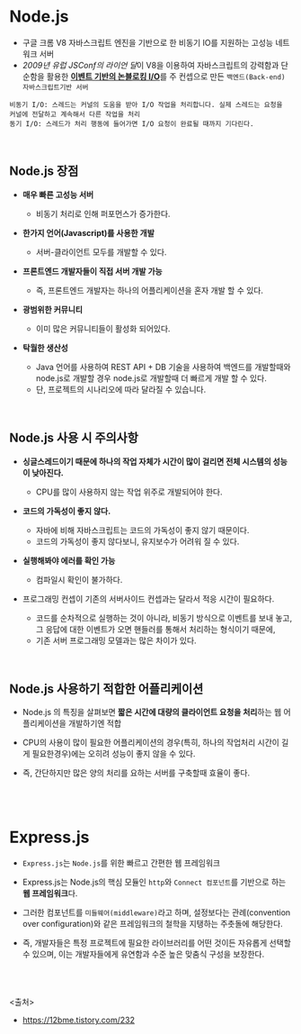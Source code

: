 # Node.js
- 구글 크롬 V8 자바스크립트 엔진을 기반으로 한 비동기 IO를 지원하는 고성능 네트워크 서버
- *2009년 유럽 JSConf의 라이언 달*이 V8을 이용하여 자바스크립트의 강력함과 단순함을 활용한 [**이벤트 기반의 논블로킹 I/O**](https://github.com/in3166/TIL/blob/main/etc/%EB%B8%94%EB%A1%9C%ED%82%B9_%EB%85%BC%EB%B8%94%EB%A1%9C%ED%82%B9%2C%EB%8F%99%EA%B8%B0_%EB%B9%84%EB%8F%99%EA%B8%B0IO.md)를 주 컨셉으로 만든 `백엔드(Back-end) 자바스크립트기반 서버`

```
비동기 I/O: 스레드는 커널의 도움을 받아 I/O 작업을 처리합니다. 실제 스레드는 요청을 커널에 전달하고 계속해서 다른 작업을 처리
동기 I/O: 스레드가 처리 행동에 들어가면 I/O 요청이 완료될 때까지 기다린다.
```
<br>

## Node.js 장점
- **매우 빠른 고성능 서버**
  - 비동기 처리로 인해 퍼포먼스가 증가한다.

- **한가지 언어(Javascript)를 사용한 개발**
  - 서버-클라이언트 모두를 개발할 수 있다. 

- **프론트엔드 개발자들이 직접 서버 개발 가능**
  - 즉, 프론트엔드 개발자는 하나의 어플리케이션을 혼자 개발 할 수 있다.

- **광범위한 커뮤니티**
  - 이미 많은 커뮤니티들이 활성화 되어있다.

- **탁월한 생산성**
  - Java 언어를 사용하여 REST API + DB 기술을 사용하여 백엔드를 개발할때와 node.js로 개발할 경우 node.js로 개발할때 더 빠르게 개발 할 수 있다. 
  - 단, 프로젝트의 시나리오에 따라 달라질 수 있습니다.
<br>

## Node.js 사용 시 주의사항
- **싱글스레드이기 때문에 하나의 작업 자체가 시간이 많이 걸리면 전체 시스템의 성능이 낮아진다.**
  - CPU를 많이 사용하지 않는 작업 위주로 개발되어야 한다. 

- **코드의 가독성이 좋지 않다.**
  - 자바에 비해 자바스크립트는 코드의 가독성이 좋지 않기 때문이다.
  - 코드의 가독성이 좋지 않다보니, 유지보수가 어려워 질 수 있다.

- **실행해봐야 에러를 확인 가능**
  - 컴파일시 확인이 불가하다.

- 프로그래밍 컨셉이 기존의 서버사이드 컨셉과는 달라서 적응 시간이 필요하다.
  - 코드를 순차적으로 실행하는 것이 아니라, 비동기 방식으로 이벤트를 보내 놓고, 그 응답에 대한 이벤트가 오면 핸들러를 통해서 처리하는 형식이기 때문에, 
  - 기존 서버 프로그래밍 모델과는 많은 차이가 있다.
<br>

## Node.js 사용하기 적합한 어플리케이션
- Node.js 의 특징을 살펴보면 **짧은 시간에 대량의 클라이언트 요청을 처리**하는 웹 어플리케이션을 개발하기엔 적합
- CPU의 사용이 많이 필요한 어플리케이션의 경우(특히, 하나의 작업처리 시간이 길게 필요한경우)에는 오히려 성능이 좋지 않을 수 있다.

- 즉, 간단하지만 많은 양의 처리를 요하는 서버를 구축할때 효율이 좋다.


<br><br>

# Express.js
- `Express.js`는 `Node.js`를 위한 빠르고 간편한 웹 프레임워크

- Express.js는 Node.js의 핵심 모듈인 `http`와 `Connect 컴포넌트`를 기반으로 하는 **웹 프레임워크**다. 
- 그러한 컴포넌트를 `미들웨어(middleware)`라고 하며, 설정보다는 관례(convention over configuration)와 같은 프레임워크의 철학을 지탱하는 주춧돌에 해당한다. 
- 즉, 개발자들은 특정 프로젝트에 필요한 라이브러리를 어떤 것이든 자유롭게 선택할 수 있으며, 이는 개발자들에게 유연함과 수준 높은 맞춤식 구성을 보장한다.


<br><br><br>
<출처>
- https://12bme.tistory.com/232
